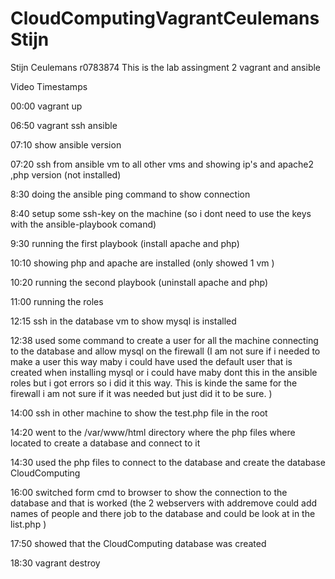 # CloudComputingVagrantCeulemansStijn

Stijn Ceulemans r0783874
This is the lab assingment 2 vagrant and ansible 

Video Timestamps

00:00 vagrant up

06:50 vagrant ssh ansible

07:10 show ansible version

07:20 ssh from ansible vm to all other vms and showing ip's and apache2 ,php version (not installed)

8:30 doing the ansible ping command to show connection 

8:40 setup some ssh-key on the machine (so i dont need to use the keys with the ansible-playbook comand)

9:30 running the first playbook (install apache and php)

10:10 showing php and apache are installed  (only showed 1 vm )

10:20 running the second playbook (uninstall apache and php)

11:00 running the roles 

12:15 ssh in the database vm to show mysql is installed 

12:38 used some command to create a user for all the machine connecting to the database and allow mysql on the firewall (I am not sure if i needed to make a user this way maby i could have used the default user that is created when installing mysql or i could have maby dont this in the ansible roles but i got errors so i did it this way. This is kinde the same for the firewall i am not sure if it was needed but just did it to be sure. )

14:00 ssh in other machine to show the test.php file in the root

14:20 went to the /var/www/html directory where the php files where located to create a database and connect to it

14:30 used the php files to connect to the database and create the database CloudComputing 

16:00 switched form cmd to browser to show the connection to the database and that is worked (the 2 webservers with addremove could add names of people and there job to the database and could be look at in the list.php )

17:50 showed that the CloudComputing database was created 

18:30 vagrant destroy 
